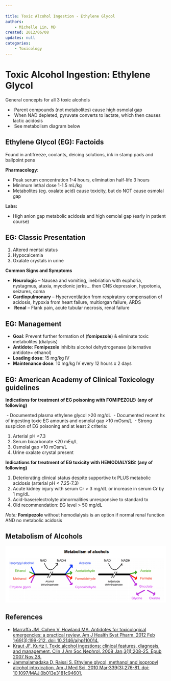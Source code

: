 ```yaml
---

title: Toxic Alcohol Ingestion - Ethylene Glycol
authors:
    - Michelle Lin, MD
created: 2012/06/08
updates: null
categories:
    - Toxicology
---
```


# Toxic Alcohol Ingestion: Ethylene Glycol

General concepts for all 3 toxic alcohols

-  Parent compounds (not metabolites) cause high osmolal gap
-  When NAD depleted, pyruvate converts to lactate, which then causes lactic acidosis
-  See metabolism diagram below

## Ethylene Glycol (EG): Factoids

Found in antifreeze, coolants, deicing solutions, ink in stamp pads and ballpoint pens

**Pharmacology**:

- Peak serum concentration 1-4 hours, elimination half-life 3 hours
- Minimum lethal dose 1-1.5 mL/kg 
- Metabolites (eg. oxalate acid) cause toxicity, but do NOT cause osmolal gap

**Labs:** 

- High anion gap metabolic acidosis and high osmolal gap (early in patient course)

## EG: Classic Presentation 

1. Altered mental status
2. Hypocalcemia
3. Oxalate crystals in urine

**Common Signs and Symptoms**

- **Neurologic** – Nausea and vomiting, inebriation with euphoria, nystagmus, ataxia, myoclonic jerks… then CNS depression, hypotonia, seizures, coma
- **Cardiopulmonary** – Hyperventilation from respiratory compensation of acidosis, hypoxia from heart failure, multiorgan failure, ARDS
-  **Renal** – Flank pain, acute tubular necrosis, renal failure

## EG: Management

- **Goal**: Prevent further formation of (**<span class="drug">fomipezole</span>**) & eliminate toxic metabolites (dialysis)
- **Antidote**: **<span class="drug">Fomipezole</span>** inhibits alcohol dehydrogenase (alternative antidote= ethanol)
- **Loading dose**: 15 mg/kg IV
- **Maintenance dose**: 10 mg/kg IV every 12 hours x 2 days 

## EG: American Academy of Clinical Toxicology guidelines

**Indications for treatment of EG poisoning with FOMIPEZOLE: (any of following)**

 - Documented plasma ethylene glycol >20 mg/dL
 \- Documented recent hx of ingesting toxic EG amounts and osmolal gap >10 mOsm/L
 \- Strong suspicion of EG poisoning and at least 2 criteria:

1. Arterial pH &lt;7.3
2. Serum bicarbonate &lt;20 mEq/L
3. Osmolal gap >10 mOsm/L
4. Urine oxalate crystal present

**Indications for treatment of EG toxicity with HEMODIALYSIS: (any of following)**

1. Deteriorating clinical status despite supportive tx PLUS metabolic acidosis (arterial pH &lt; 7.25-7.3)
2. Acute kidney injury with serum Cr > 3 mg/dL or increase in serum Cr by 1 mg/dL
3. Acid-base/electrolyte abnormalities unresponsive to standard tx
4. Old recommendation: EG level > 50 mg/dL

_Note:_ **<span class="drug">Fomipezole</span>** without hemodialysis is an option if normal renal function AND no metabolic acidosis

## Metabolism of Alcohols

![](image-1.png)

## References

- [Marraffa JM, Cohen V, Howland MA. Antidotes for toxicological emergencies: a practical review. Am J Health Syst Pharm. 2012 Feb 1;69(3):199-212. doi: 10.2146/ajhp110014.](https://www.ncbi.nlm.nih.gov/pubmed/?term=22261941)
- [Kraut JF, Kurtz I. Toxic alcohol ingestions: clinical features, diagnosis, and management. Clin J Am Soc Nephrol. 2008 Jan;3(1):208-25. Epub 2007 Nov 28.](https://www.ncbi.nlm.nih.gov/pubmed/?term=18045860)
- [Jammalamadaka D, Raissi S. Ethylene glycol, methanol and isopropyl alcohol intoxication. Am J Med Sci. 2010 Mar;339(3):276-81. doi: 10.1097/MAJ.0b013e3181c94601.](https://www.ncbi.nlm.nih.gov/pubmed/?term=20090509)
